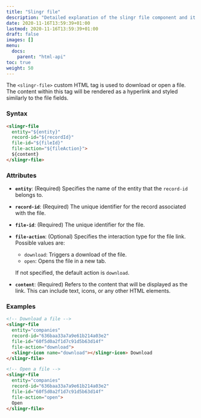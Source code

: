 ```yaml
---
title: "Slingr file"
description: "Detailed explanation of the slingr file component and it's settings."
date: 2020-11-16T13:59:39+01:00
lastmod: 2020-11-16T13:59:39+01:00
draft: false
images: []
menu:
  docs:
    parent: "html-api"
toc: true
weight: 50
---
```


The `<slingr-file>` custom HTML tag is used to download or open a file. The content within this tag will be rendered as a hyperlink and styled similarly to the file fields.

### **Syntax**
```html
<slingr-file 
  entity="${entity}" 
  record-id="${recordId}" 
  file-id="${fileId}" 
  file-action="${fileAction}">
  ${content}
</slingr-file>
```

### **Attributes**
- **`entity`**: (Required) Specifies the name of the entity that the `record-id` belongs to.

- **`record-id`**: (Required) The unique identifier for the record associated with the file.

- **`file-id`**: (Required) The unique identifier for the file.

- **`file-action`**: (Optional) Specifies the interaction type for the file link. Possible values are:
  - `download`: Triggers a download of the file.
  - `open`: Opens the file in a new tab.
  
  If not specified, the default action is `download`.

- **`content`**: (Required) Refers to the content that will be displayed as the link. This can include text, icons, or any other HTML elements.

### **Examples**
```html
<!-- Download a file -->
<slingr-file 
  entity="companies" 
  record-id="636baa33a7a9e61b214a03e2" 
  file-id="60f5d0a2f1d7c91d5b63d14f" 
  file-action="download">
  <slingr-icon name="download"></slingr-icon> Download
</slingr-file>

<!-- Open a file -->
<slingr-file 
  entity="companies" 
  record-id="636baa33a7a9e61b214a03e2" 
  file-id="60f5d0a2f1d7c91d5b63d14f" 
  file-action="open">
  Open
</slingr-file>
```